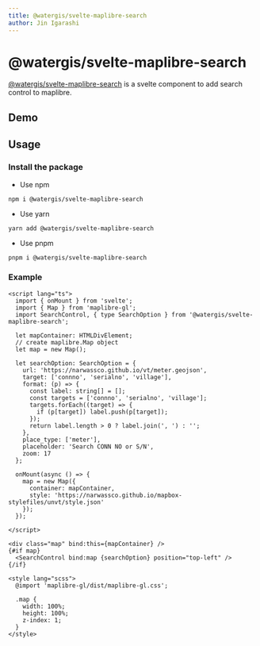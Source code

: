 ```yaml
---
title: @watergis/svelte-maplibre-search
author: Jin Igarashi
---
```


<script lang="ts">
	import SearchExample from "$lib/components/SearchExample.svelte";
</script>

# @watergis/svelte-maplibre-search

[@watergis/svelte-maplibre-search](https://github.com/watergis/svelte-maplibre-components/tree/main/packages/search) is a svelte component to add search control to maplibre.

## Demo

<SearchExample />

## Usage

### Install the package

- Use npm
```
npm i @watergis/svelte-maplibre-search
```

- Use yarn
```
yarn add @watergis/svelte-maplibre-search
```

- Use pnpm
```
pnpm i @watergis/svelte-maplibre-search
```

### Example

```svelte
<script lang="ts">
  import { onMount } from 'svelte';
  import { Map } from 'maplibre-gl';
  import SearchControl, { type SearchOption } from '@watergis/svelte-maplibre-search';

  let mapContainer: HTMLDivElement;
  // create maplibre.Map object
  let map = new Map();

  let searchOption: SearchOption = {
    url: 'https://narwassco.github.io/vt/meter.geojson',
    target: ['connno', 'serialno', 'village'],
    format: (p) => {
      const label: string[] = [];
      const targets = ['connno', 'serialno', 'village'];
      targets.forEach((target) => {
        if (p[target]) label.push(p[target]);
      });
      return label.length > 0 ? label.join(', ') : '';
    },
    place_type: ['meter'],
    placeholder: 'Search CONN NO or S/N',
    zoom: 17
  };

  onMount(async () => {
    map = new Map({
      container: mapContainer,
      style: 'https://narwassco.github.io/mapbox-stylefiles/unvt/style.json'
    });
  });

</script>

<div class="map" bind:this={mapContainer} />
{#if map}
  <SearchControl bind:map {searchOption} position="top-left" />
{/if}

<style lang="scss">
  @import 'maplibre-gl/dist/maplibre-gl.css';

  .map {
    width: 100%;
    height: 100%;
    z-index: 1;
  }
</style>
```
